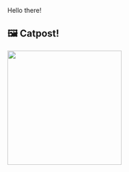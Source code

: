 Hello there!



## 🖼️ Catpost!

<sub>
    <img src="https://cdn2.thecatapi.com/images/MdBsPiolC.jpg" height="256">
</sub>

